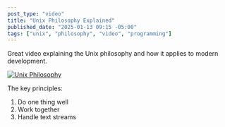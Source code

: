 ```yaml
---
post_type: "video"
title: "Unix Philosophy Explained"
published_date: "2025-01-13 09:15 -05:00"
tags: ["unix", "philosophy", "video", "programming"]
---
```


Great video explaining the Unix philosophy and how it applies to modern development.

[![Unix Philosophy](https://example.com/thumb.jpg)](https://example.com/video "Unix Philosophy Explained")

The key principles:
1. Do one thing well
2. Work together
3. Handle text streams
